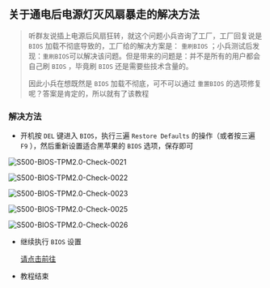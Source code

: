 ## 关于通电后电源灯灭风扇暴走的解决方法

> 听群友说插上电源后风扇狂转，就这个问题小兵咨询了工厂，工厂回复说是 `BIOS` 加载不彻底导致的，工厂给的解决方案是： `重刷BIOS` ；小兵测试后发现：`重刷BIOS`可以解决该问题。但是带来的问题是：并不是所有的用户都会自己刷 `BIOS` ，毕竟刷 `BIOS` 还是需要些技术含量的。
>
> 因此小兵在想既然是 `BIOS` 加载不彻底，可不可以通过 `重置BIOS` 的选项修复呢？答案是肯定的，所以就有了该教程

### 解决方法

- 开机按 `DEL` 键进入 `BIOS`，执行三遍 `Restore Defaults` 的操作（或者按三遍 `F9` ），然后重新设置适合黑苹果的 `BIOS` 选项，保存即可

![S500-BIOS-TPM2.0-Check-0021](https://raw.githubusercontent.com/daliansky/morefine-S500-Hackintosh/main/Docs/images/BIOS/S500-BIOS-TPM2.0-Check-0021.png)

![S500-BIOS-TPM2.0-Check-0022](https://raw.githubusercontent.com/daliansky/morefine-S500-Hackintosh/main/Docs/images/BIOS/S500-BIOS-TPM2.0-Check-0022.png)

![S500-BIOS-TPM2.0-Check-0023](https://raw.githubusercontent.com/daliansky/morefine-S500-Hackintosh/main/Docs/images/BIOS/S500-BIOS-TPM2.0-Check-0023.png)

![S500-BIOS-TPM2.0-Check-0025](https://raw.githubusercontent.com/daliansky/morefine-S500-Hackintosh/main/Docs/images/BIOS/S500-BIOS-TPM2.0-Check-0025.png)

![S500-BIOS-TPM2.0-Check-0026](https://raw.githubusercontent.com/daliansky/morefine-S500-Hackintosh/main/Docs/images/BIOS/S500-BIOS-TPM2.0-Check-0026.png)

- 继续执行 `BIOS` 设置

  [请点击前往](BIOS设置)

- 教程结束